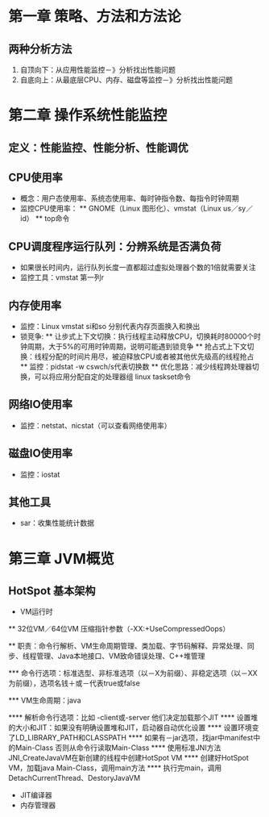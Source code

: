 # 第一章 策略、方法和方法论
## 两种分析方法
1. 自顶向下：从应用性能监控－》分析找出性能问题
2. 自底向上：从最底层CPU、内存、磁盘等监控－》分析找出性能问题

# 第二章 操作系统性能监控
## 定义：性能监控、性能分析、性能调优
## CPU使用率
* 概念：用户态使用率、系统态使用率、每时钟指令数、每指令时钟周期
* 监控CPU使用率：
** GNOME（Linux 图形化）、vmstat（Linux us／sy／id）
** top命令

## CPU调度程序运行队列：分辨系统是否满负荷
* 如果很长时间内，运行队列长度一直都超过虚拟处理器个数的1倍就需要关注
* 监控工具：vmstat 第一列r

## 内存使用率
* 监控：Linux vmstat si和so 分别代表内存页面换入和换出
* 锁竞争:
** 让步式上下文切换：执行线程主动释放CPU，切换耗时80000个时钟周期，大于5%的可用时钟周期，说明可能遇到锁竞争
** 抢占式上下文切换：线程分配的时间片用尽，被迫释放CPU或者被其他优先级高的线程抢占
** 监控：pidstat -w cswch/s代表切换数
** 优化思路：减少线程跨处理器切换，可以将应用分配自定的处理器组  linux taskset命令

## 网络IO使用率
* 监控：netstat、nicstat（可以查看网络使用率）

## 磁盘IO使用率
* 监控：iostat

## 其他工具
* sar：收集性能统计数据

# 第三章 JVM概览
## HotSpot  基本架构

* VM运行时

** 32位VM／64位VM 压缩指针参数（-XX:+UseCompressedOops）

** 职责：命令行解析、VM生命周期管理、类加载、字节码解释、异常处理、同步、线程管理、Java本地接口、VM致命错误处理、C++堆管理

*** 命令行选项：标准选型、非标准选项（以－X为前缀）、非稳定选项（以－XX为前缀），选项名钱＋或－代表true或false

*** VM生命周期：java

**** 解析命令行选项：比如 -client或-server 他们决定加载那个JIT
**** 设置堆的大小和JIT：如果没有明确设置堆和JIT，启动器自动优化设置
**** 设置环境变了LD_LIBRARY_PATH和CLASSPATH
**** 如果有－jar选项，找jar中manifest中的Main-Class 否则从命令行读取Main-Class
**** 使用标准JNI方法JNI_CreateJavaVM在新创建的线程中创建HotSpot VM
**** 创建好HotSpot VM，加载java Main-Class，调用main方法
**** 执行完main，调用DetachCurrentThread、DestoryJavaVM

* JIT编译器
* 内存管理器

